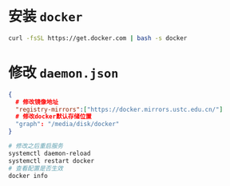 # 安装 `docker`
```bash
curl -fsSL https://get.docker.com | bash -s docker
```

# 修改 `daemon.json`
```json
{
  # 修改镜像地址
  "registry-mirrors":["https://docker.mirrors.ustc.edu.cn/"]
  # 修改docker默认存储位置
  "graph": "/media/disk/docker"
}
```

```bash
# 修改之后重启服务
systemctl daemon-reload
systemctl restart docker
# 查看配置是否生效
docker info
```
